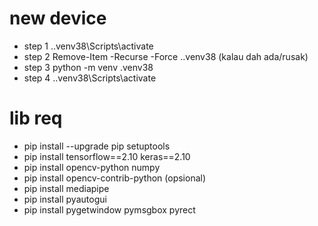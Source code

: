 # new device
- step 1
.\.venv38\Scripts\activate
- step 2
Remove-Item -Recurse -Force .\.venv38 (kalau dah ada/rusak)
- step 3
python -m venv .venv38
- step 4
.\.venv38\Scripts\activate

# lib req
- pip install --upgrade pip setuptools
- pip install tensorflow==2.10 keras==2.10
- pip install opencv-python numpy
- pip install opencv-contrib-python (opsional)
- pip install mediapipe
- pip install pyautogui
- pip install pygetwindow pymsgbox pyrect
